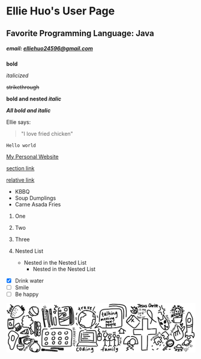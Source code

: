 # Ellie Huo's User Page
## Favorite Programming Language: Java 
##### email: elliehuo24596@gmail.com

**bold**

*italicized*

~~strikethrough~~

**bold and nested _italic_**

***All bold and italic***

Ellie says:
> "I love fried chicken"

```
Hello world
```

[My Personal Website](https://elhuo.github.io/Personal-Website/)

[section link](https://github.com/elhuo/elhuo#favorite-programming-language-java)

[relative link](hobbies-after.JPG)

- KBBQ
- Soup Dumplings
- Carne Asada Fries

1. One
2. Two
3. Three



1. Nested List
   - Nested in the Nested List
     - Nested in the Nested List

- [x] Drink water
- [ ] Smile
- [ ] Be happy

![image](hobbies-after.JPG)


<!--
**elhuo/elhuo** is a ✨ _special_ ✨ repository because its `README.md` (this file) appears on your GitHub profile.

Here are some ideas to get you started:

- 🔭 I’m currently working on ...
- 🌱 I’m currently learning ...
- 👯 I’m looking to collaborate on ...
- 🤔 I’m looking for help with ...
- 💬 Ask me about ...
- 📫 How to reach me: ...
- 😄 Pronouns: ...
- ⚡ Fun fact: ...
-->
